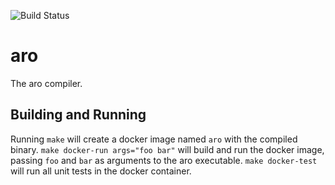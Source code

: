 ![Build Status](https://circleci.com/gh/AlexanderOtavka/aro.svg?style=shield&circle-token=84e6e5347cf534a856e4b176fe4d5742c05b623f)

# aro

The aro compiler.

## Building and Running

Running `make` will create a docker image named `aro` with the compiled
binary. `make docker-run args="foo bar"` will build and run the docker image,
passing `foo` and `bar` as arguments to the aro executable. `make docker-test`
will run all unit tests in the docker container.
